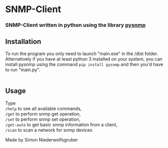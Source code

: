 # SNMP-Client

### SNMP-Client written in python using the library <a href="https://github.com/etingof/pysnmp" target="_blank">pysnmp</a>

## Installation

To run the program you only need to launch "main.exe" in the /dist folder.<br>
Alternatively if you have at least python 3 installed on your system, you can install pysnmp using the command `pip install pysnmp` and then you'd have to run "main.py".<br><br>

## Usage

Type<br>
`/help` to see all available commands,<br>
`/get` to perform snmp get operation,<br>
`/set` to perform snmp set operation,<br>
`/get-auto` to get basic snmp information from a client,<br>
`/scan` to scan a network for snmp devices<br>

Made by Simon Niederwolfsgruber
